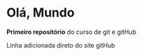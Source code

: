 # Olá, Mundo
**Primeiro repositório** do curso de git e gitHub

Linha adicionada direto do site gitHub
